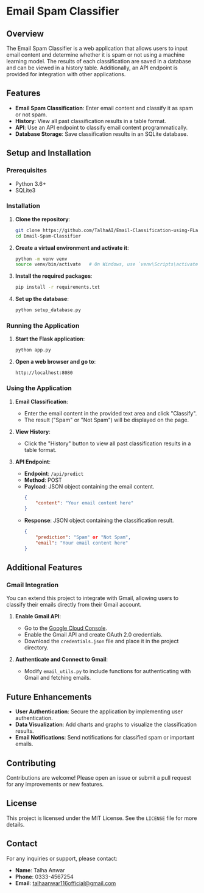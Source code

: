 # Email Spam Classifier

## Overview

The Email Spam Classifier is a web application that allows users to input email content and determine whether it is spam or not using a machine learning model. The results of each classification are saved in a database and can be viewed in a history table. Additionally, an API endpoint is provided for integration with other applications.

## Features

- **Email Spam Classification**: Enter email content and classify it as spam or not spam.
- **History**: View all past classification results in a table format.
- **API**: Use an API endpoint to classify email content programmatically.
- **Database Storage**: Save classification results in an SQLite database.

## Setup and Installation

### Prerequisites

- Python 3.6+
- SQLite3

### Installation

1. **Clone the repository**:
    ```sh
    git clone https://github.com/TalhaAI/Email-Classification-using-FLask
    cd Email-Spam-Classifier
    ```

2. **Create a virtual environment and activate it**:
    ```sh
    python -m venv venv
    source venv/bin/activate   # On Windows, use `venv\Scripts\activate`
    ```

3. **Install the required packages**:
    ```sh
    pip install -r requirements.txt
    ```

4. **Set up the database**:
    ```sh
    python setup_database.py
    ```

### Running the Application

1. **Start the Flask application**:
    ```sh
    python app.py
    ```

2. **Open a web browser and go to**:
    ```
    http://localhost:8080
    ```

### Using the Application

1. **Email Classification**:
    - Enter the email content in the provided text area and click "Classify".
    - The result ("Spam" or "Not Spam") will be displayed on the page.

2. **View History**:
    - Click the "History" button to view all past classification results in a table format.

3. **API Endpoint**:
    - **Endpoint**: `/api/predict`
    - **Method**: POST
    - **Payload**: JSON object containing the email content.
        ```json
        {
            "content": "Your email content here"
        }
        ```
    - **Response**: JSON object containing the classification result.
        ```json
        {
            "prediction": "Spam" or "Not Spam",
            "email": "Your email content here"
        }
        ```

## Additional Features

### Gmail Integration

You can extend this project to integrate with Gmail, allowing users to classify their emails directly from their Gmail account.

1. **Enable Gmail API**:
    - Go to the [Google Cloud Console](https://console.cloud.google.com/).
    - Enable the Gmail API and create OAuth 2.0 credentials.
    - Download the `credentials.json` file and place it in the project directory.

2. **Authenticate and Connect to Gmail**:
    - Modify `email_utils.py` to include functions for authenticating with Gmail and fetching emails.

## Future Enhancements

- **User Authentication**: Secure the application by implementing user authentication.
- **Data Visualization**: Add charts and graphs to visualize the classification results.
- **Email Notifications**: Send notifications for classified spam or important emails.

## Contributing

Contributions are welcome! Please open an issue or submit a pull request for any improvements or new features.

## License

This project is licensed under the MIT License. See the `LICENSE` file for more details.

## Contact

For any inquiries or support, please contact:
- **Name**: Talha Anwar
- **Phone**: 0333-4567254
- **Email**: [talhaanwar116official@gmail.com](mailto:talhaanwar116official@gmail.com)
